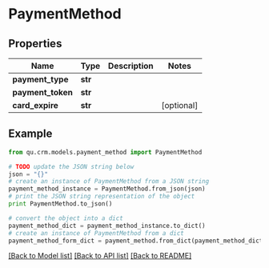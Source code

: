 # PaymentMethod


## Properties
Name | Type | Description | Notes
------------ | ------------- | ------------- | -------------
**payment_type** | **str** |  | 
**payment_token** | **str** |  | 
**card_expire** | **str** |  | [optional] 

## Example

```python
from qu.crm.models.payment_method import PaymentMethod

# TODO update the JSON string below
json = "{}"
# create an instance of PaymentMethod from a JSON string
payment_method_instance = PaymentMethod.from_json(json)
# print the JSON string representation of the object
print PaymentMethod.to_json()

# convert the object into a dict
payment_method_dict = payment_method_instance.to_dict()
# create an instance of PaymentMethod from a dict
payment_method_form_dict = payment_method.from_dict(payment_method_dict)
```
[[Back to Model list]](../README.md#documentation-for-models) [[Back to API list]](../README.md#documentation-for-api-endpoints) [[Back to README]](../README.md)


